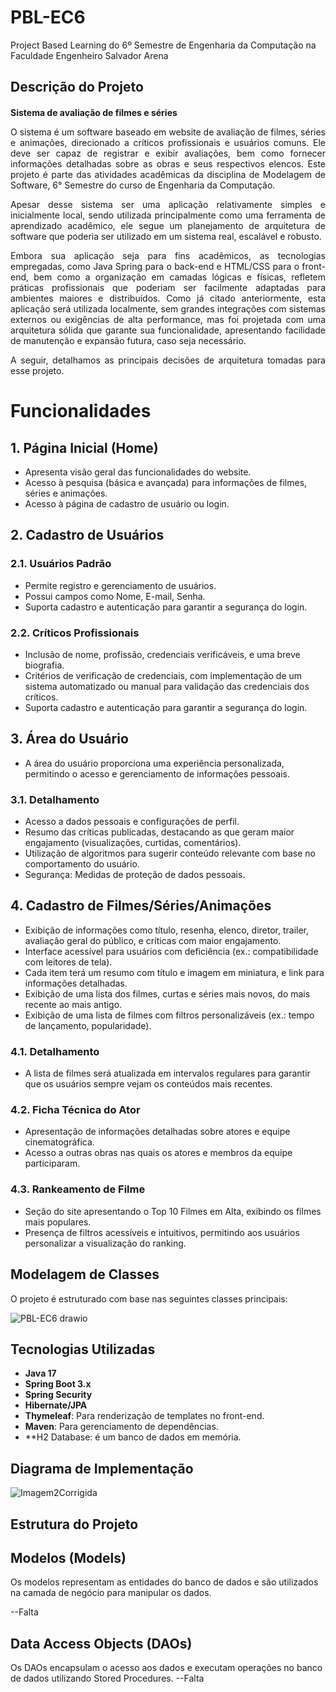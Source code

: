# PBL-EC6
Project Based Learning do 6º Semestre de Engenharia da Computação na Faculdade Engenheiro Salvador Arena

## Descrição do Projeto
<h1 style="font-size: 14px; font-weight: bold; text-align: justify;">Sistema de avaliação de filmes e séries</h1>

<p style="text-align: justify;">
O sistema é um software baseado em website de avaliação de filmes, séries e animações, direcionado a críticos profissionais e usuários comuns. Ele deve ser capaz de registrar e exibir avaliações, bem como fornecer informações detalhadas sobre as obras e seus respectivos elencos. Este projeto é parte das atividades acadêmicas da disciplina de Modelagem de Software, 6° Semestre do curso de Engenharia da Computação.
</p>

<p style="text-align: justify;">
Apesar desse sistema ser uma aplicação relativamente simples e inicialmente local, sendo utilizada principalmente como uma ferramenta de aprendizado acadêmico, ele segue um planejamento de arquitetura de software que poderia ser utilizado em um sistema real, escalável e robusto.
</p>

<p style="text-align: justify;">
Embora sua aplicação seja para fins acadêmicos, as tecnologias empregadas, como Java Spring para o back-end e HTML/CSS para o front-end, bem como a organização em camadas lógicas e físicas, refletem práticas profissionais que poderiam ser facilmente adaptadas para ambientes maiores e distribuídos. Como já citado anteriormente, esta aplicação será utilizada localmente, sem grandes integrações com sistemas externos ou exigências de alta performance, mas foi projetada com uma arquitetura sólida que garante sua funcionalidade, apresentando facilidade de manutenção e expansão futura, caso seja necessário.
</p>

<p style="text-align: justify;">
A seguir, detalhamos as principais decisões de arquitetura tomadas para esse projeto.
</p>


# Funcionalidades

## 1. Página Inicial (Home)
- Apresenta visão geral das funcionalidades do website.
- Acesso à pesquisa (básica e avançada) para informações de filmes, séries e animações.
- Acesso à página de cadastro de usuário ou login.

## 2. Cadastro de Usuários
### 2.1. Usuários Padrão
- Permite registro e gerenciamento de usuários.
- Possui campos como Nome, E-mail, Senha.
- Suporta cadastro e autenticação para garantir a segurança do login.

### 2.2. Críticos Profissionais
- Inclusão de nome, profissão, credenciais verificáveis, e uma breve biografia.
- Critérios de verificação de credenciais, com implementação de um sistema automatizado ou manual para validação das credenciais dos críticos.
- Suporta cadastro e autenticação para garantir a segurança do login.

## 3. Área do Usuário
- A área do usuário proporciona uma experiência personalizada, permitindo o acesso e gerenciamento de informações pessoais.

### 3.1. Detalhamento
- Acesso a dados pessoais e configurações de perfil.
- Resumo das críticas publicadas, destacando as que geram maior engajamento (visualizações, curtidas, comentários).
- Utilização de algoritmos para sugerir conteúdo relevante com base no comportamento do usuário.
- Segurança: Medidas de proteção de dados pessoais.

## 4. Cadastro de Filmes/Séries/Animações
- Exibição de informações como título, resenha, elenco, diretor, trailer, avaliação geral do público, e críticas com maior engajamento.
- Interface acessível para usuários com deficiência (ex.: compatibilidade com leitores de tela).
- Cada item terá um resumo com título e imagem em miniatura, e link para informações detalhadas.
- Exibição de uma lista dos filmes, curtas e séries mais novos, do mais recente ao mais antigo.
- Exibição de uma lista de filmes com filtros personalizáveis (ex.: tempo de lançamento, popularidade).

### 4.1. Detalhamento
- A lista de filmes será atualizada em intervalos regulares para garantir que os usuários sempre vejam os conteúdos mais recentes.

### 4.2. Ficha Técnica do Ator
- Apresentação de informações detalhadas sobre atores e equipe cinematográfica.
- Acesso a outras obras nas quais os atores e membros da equipe participaram.

### 4.3. Rankeamento de Filme
- Seção do site apresentando o Top 10 Filmes em Alta, exibindo os filmes mais populares.
- Presença de filtros acessíveis e intuitivos, permitindo aos usuários personalizar a visualização do ranking.


## Modelagem de Classes

O projeto é estruturado com base nas seguintes classes principais:

![PBL-EC6 drawio](https://github.com/user-attachments/assets/ced8d2fc-10de-4385-9da6-e5f12ba50caf)


## Tecnologias Utilizadas

- **Java 17**
- **Spring Boot 3.x**
- **Spring Security**
- **Hibernate/JPA**
- **Thymeleaf**: Para renderização de templates no front-end.
- **Maven**: Para gerenciamento de dependências.
- **H2 Database: é um banco de dados em memória.

## Diagrama  de Implementação 

![Imagem2Corrigida](https://github.com/user-attachments/assets/72c2cf30-0094-41da-810c-d70efb79b589)

## Estrutura do Projeto

## Modelos (Models)
Os modelos representam as entidades do banco de dados e são utilizados na camada de negócio para manipular os dados.

   --Falta
## Data Access Objects (DAOs)
Os DAOs encapsulam o acesso aos dados e executam operações no banco de dados utilizando Stored Procedures.
    --Falta

